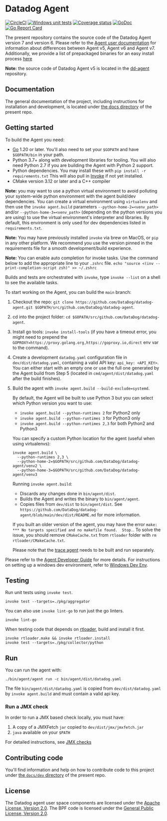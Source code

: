 # Datadog Agent

[![CircleCI](https://circleci.com/gh/DataDog/datadog-agent/tree/main.svg?style=svg)](https://circleci.com/gh/DataDog/datadog-agent/tree/main)
[![Windows unit tests](https://github.com/DataDog/datadog-agent/actions/workflows/windows-unittests.yml/badge.svg)](https://github.com/DataDog/datadog-agent/actions/workflows/windows-unittests.yml)
[![Coverage status](https://codecov.io/github/DataDog/datadog-agent/coverage.svg?branch=main)](https://codecov.io/github/DataDog/datadog-agent?branch=main)
[![GoDoc](https://godoc.org/github.com/DataDog/datadog-agent?status.svg)](https://godoc.org/github.com/DataDog/datadog-agent)
[![Go Report Card](https://goreportcard.com/badge/github.com/DataDog/datadog-agent)](https://goreportcard.com/report/github.com/DataDog/datadog-agent)

The present repository contains the source code of the Datadog Agent version 7 and version 6. Please refer to the [Agent user documentation](docs/agent) for information about differences between Agent v5, Agent v6 and Agent v7. Additionally, we provide a list of prepackaged binaries for an easy install process [here](https://app.datadoghq.com/account/settings#agent)

**Note:** the source code of Datadog Agent v5 is located in the
[dd-agent](https://github.com/DataDog/dd-agent) repository.

## Documentation

The general documentation of the project, including instructions for installation
and development, is located under [the docs directory](docs) of the present repo.

## Getting started

To build the Agent you need:
 * [Go](https://golang.org/doc/install) 1.20 or later. You'll also need to set your `$GOPATH` and have `$GOPATH/bin` in your path.
 * Python 3.7+ along with development libraries for tooling. You will also need Python 2.7 if you are building the Agent with Python 2 support.
 * Python dependencies. You may install these with `pip install -r requirements.txt`
   This will also pull in [Invoke](http://www.pyinvoke.org) if not yet installed.
 * CMake version 3.12 or later and a C++ compiler

**Note:** you may want to use a python virtual environment to avoid polluting your
      system-wide python environment with the agent build/dev dependencies. You can
      create a virtual environment using `virtualenv` and then use the `invoke agent.build`
      parameters `--python-home-2=<venv_path>` and/or `--python-home-3=<venv_path>`
      (depending on the python versions you are using) to use the virtual environment's
      interpreter and libraries. By default, this environment is only used for dev dependencies
      listed in `requirements.txt`.

**Note:** You may have previously installed `invoke` via brew on MacOS, or `pip` in
      any other platform. We recommend you use the version pinned in the requirements
      file for a smooth development/build experience.

**Note:** You can enable auto completion for invoke tasks. Use the command below to add the appropriate line to your `.zshrc` file.
      `echo "source <(inv --print-completion-script zsh)" >> ~/.zshrc`

Builds and tests are orchestrated with `invoke`, type `invoke --list` on a shell
to see the available tasks.

To start working on the Agent, you can build the `main` branch:

1. Checkout the repo: `git clone https://github.com/DataDog/datadog-agent.git $GOPATH/src/github.com/DataDog/datadog-agent`.
2. cd into the project folder: `cd $GOPATH/src/github.com/DataDog/datadog-agent`.
3. Install go tools: `invoke install-tools` (if you have a timeout error, you might need to prepend the `GOPROXY=https://proxy.golang.org,https://goproxy.io,direct` env var to the command).
4. Create a development `datadog.yaml` configuration file in `dev/dist/datadog.yaml`, containing a valid API key: `api_key: <API_KEY>`. You can either start with an empty one or use the full one generated by the Agent build from Step 5 (located in `cmd/agent/dist/datadog.yaml` after the build finishes).
5. Build the agent with `invoke agent.build --build-exclude=systemd`.

    By default, the Agent will be built to use Python 3 but you can select which Python version you want to use:

      - `invoke agent.build --python-runtimes 2` for Python2 only
      - `invoke agent.build --python-runtimes 3` for Python3 only
      - `invoke agent.build --python-runtimes 2,3` for both Python2 and Python3

     You can specify a custom Python location for the agent (useful when using
     virtualenvs):

       invoke agent.build \
         --python-runtimes 2,3 \
         --python-home-2=$GOPATH/src/github.com/DataDog/datadog-agent/venv2 \
         --python-home-3=$GOPATH/src/github.com/DataDog/datadog-agent/venv3

    Running `invoke agent.build`:

     * Discards any changes done in `bin/agent/dist`.
     * Builds the Agent and writes the binary to `bin/agent/agent`.
     * Copies files from `dev/dist` to `bin/agent/dist`. See `https://github.com/DataDog/datadog-agent/blob/main/dev/dist/README.md` for more information.

     If you built an older version of the agent, you may have the error `make: *** No targets specified and no makefile found.  Stop.`. To solve the issue, you should remove `CMakeCache.txt` from `rtloader` folder with `rm rtloader/CMakeCache.txt`.

     Please note that the [trace agent](./docs/trace-agent/README.md) needs to be built and run separately.



Please refer to the [Agent Developer Guide](docs/dev/README.md) for more details. For instructions
on setting up a windows dev environment, refer to [Windows Dev Env](devenv).

## Testing

Run unit tests using `invoke test`.
```
invoke test --targets=./pkg/aggregator
```

You can also use `invoke lint-go` to run just the go linters.
```
invoke lint-go
```

When testing code that depends on [rtloader](/rtloader), build and install it first.
```
invoke rtloader.make && invoke rtloader.install
invoke test --targets=./pkg/collector/python
```

## Run

You can run the agent with:
```
./bin/agent/agent run -c bin/agent/dist/datadog.yaml
```

The file `bin/agent/dist/datadog.yaml` is copied from `dev/dist/datadog.yaml` by `invoke agent.build` and must contain a valid api key.

### Run a JMX check
In order to run a JMX based check locally, you must have:
1. A copy of a JMXFetch `jar` copied to `dev/dist/jmx/jmxfetch.jar`
2. `java` available on your `$PATH`

For detailed instructions, see [JMX checks](./docs/dev/checks/jmxfetch.md)

## Contributing code

You'll find information and help on how to contribute code to this project under
[the `docs/dev` directory](docs/dev) of the present repo.

## License

The Datadog agent user space components are licensed under the
[Apache License, Version 2.0](LICENSE). The BPF code is licensed
under the [General Public License, Version 2.0](pkg/ebpf/c/COPYING).
